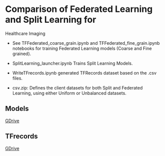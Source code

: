 # Comparison of Federated Learning and Split Learning for
Healthcare Imaging

- See TFFederated_coarse_grain.ipynb and TFFederated_fine_grain.ipynb notebooks for training Federated Learning models (Coarse and Fine grained).

- SplitLearning_launcher.ipynb Trains Split Learning Models.

- WriteTFrecords.ipynb generated TFRecords dataset based on the .csv files.

- csv.zip: Defines the client datasets for both Split and Federated Learning, using either Uniform or Unbalanced datasets.

## Models

[GDrive](https://drive.google.com/drive/folders/1ysqeYsJgSQEVF9orMglWff579mJ-VDvw?usp=sharing)

## TFrecords

[GDrive](https://drive.google.com/drive/folders/1830AwBIe857Byda_dq7mKGyrenYQOdRI?usp=sharing)
